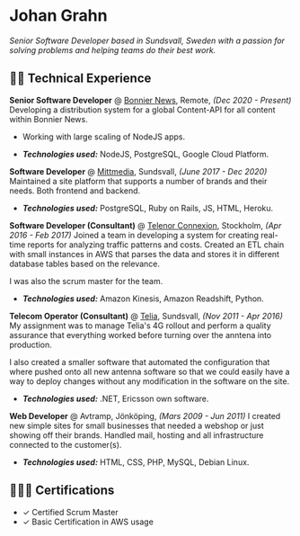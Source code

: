 # Johan Grahn

*Senior Software Developer based in Sundsvall, Sweden with a passion for solving problems and helping teams do their best work.*

## 🧑‍💻 Technical Experience
**Senior Software Developer** @ [Bonnier News](https://bonniernews.se/), Remote, _(Dec 2020 - Present)_
Developing a distribution system for a global Content-API for all content within Bonnier News.
- Working with large scaling of NodeJS apps.

- **_Technologies used:_** NodeJS, PostgreSQL, Google Cloud Platform.

**Software Developer** @ [Mittmedia](https://mittmedia.se/), Sundsvall, _(June 2017 - Dec 2020)_
Maintained a site platform that supports a number of brands and their needs. Both frontend and backend.

- **_Technologies used:_** PostgreSQL, Ruby on Rails, JS, HTML, Heroku.

**Software Developer (Consultant)** @ [Telenor Connexion](https://iot.telenor.com/), Stockholm, _(Apr 2016 - Feb 2017)_
Joined a team in developing a system for creating real-time reports for analyzing traffic patterns and costs.
Created an ETL chain with small instances in AWS that parses the data and stores it in different database tables based on the relevance.

I was also the scrum master for the team.

- **_Technologies used:_** Amazon Kinesis, Amazon Readshift, Python.

**Telecom Operator (Consultant)** @ [Telia](https://telia.se/), Sundsvall, _(Nov 2011 - Apr 2016)_
My assignment was to manage Telia's 4G rollout and perform a quality assurance that everything worked before turning over the anntena into production.

I also created a smaller software that automated the configuration that where pushed onto all new antenna software so that we could easily have a way to deploy changes without any modification in the software on the site.

- **_Technologies used:_** .NET, Ericsson own software.

**Web Developer** @ Avtramp, Jönköping, _(Mars 2009 - Jun 2011)_
I created new simple sites for small businesses that needed a webshop or just showing off their brands. Handled mail, hosting and all infrastructure connected to the customer(s).

- **_Technologies used:_** HTML, CSS, PHP, MySQL, Debian Linux.

## 👩🏼‍🎓 Certifications

- ✓ Certified Scrum Master
- ✓ Basic Certification in AWS usage
